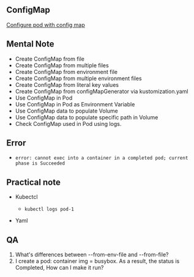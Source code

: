 
 ## ConfigMap 
 [Configure pod with config map](https://kubernetes.io/docs/tasks/configure-pod-container/configure-pod-configmap/)

## Mental Note
- Create ConfigMap from file
- Create ConfigMap from multiple files
- Create ConfigMap from environment file
- Create ConfigMap from multiple environment files
- Create ConfigMap from literal key values
- Create ConfigMap from configMapGenerator via kustomization.yaml
- Use ConfigMap in Pod
- Use ConfigMap in Pod as Environment Variable
- Use ConfigMap data to populate Volume
- Use ConfigMap data to populate specific path in Volume
- Check ConfigMap used in Pod using logs.

## Error
 - `error: cannot exec into a container in a completed pod; current phase is Succeeded`

## Practical note
- Kubectcl
    - `kubectl logs pod-1`

- Yaml

 
## QA
1. What's differences between --from-env-file and --from-file? 
2. I create a pod: container img = busybox. As a result, the status is Completed, How can I make it run?
